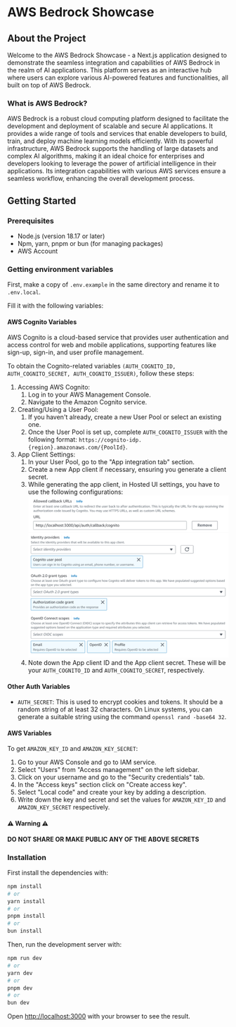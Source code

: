 # AWS Bedrock Showcase

## About the Project

Welcome to the AWS Bedrock Showcase - a Next.js application designed to demonstrate the seamless integration and capabilities of AWS Bedrock in the realm of AI applications. This platform serves as an interactive hub where users can explore various AI-powered features and functionalities, all built on top of AWS Bedrock.

### What is AWS Bedrock?

AWS Bedrock is a robust cloud computing platform designed to facilitate the development and deployment of scalable and secure AI applications. It provides a wide range of tools and services that enable developers to build, train, and deploy machine learning models efficiently. With its powerful infrastructure, AWS Bedrock supports the handling of large datasets and complex AI algorithms, making it an ideal choice for enterprises and developers looking to leverage the power of artificial intelligence in their applications. Its integration capabilities with various AWS services ensure a seamless workflow, enhancing the overall development process.

## Getting Started

### Prerequisites
- Node.js (version 18.17 or later)
- Npm, yarn, pnpm or bun (for managing packages)
- AWS Account

### Getting environment variables

First, make a copy of `.env.example` in the same directory and rename it to `.env.local`.

Fill it with the following variables:

#### AWS Cognito Variables

AWS Cognito is a cloud-based service that provides user authentication and access control for web and mobile applications, supporting features like sign-up, sign-in, and user profile management.

To obtain the Cognito-related variables `(AUTH_COGNITO_ID, AUTH_COGNITO_SECRET, AUTH_COGNITO_ISSUER)`, follow these steps:

1. Accessing AWS Cognito:
    1. Log in to your AWS Management Console.
    2. Navigate to the Amazon Cognito service.
2. Creating/Using a User Pool:
    1. If you haven't already, create a new User Pool or select an existing one.
    2. Once the User Pool is set up, complete `AUTH_COGNITO_ISSUER` with the following format: `https://cognito-idp.{region}.amazonaws.com/{PoolId}`.
3. App Client Settings:
    1. In your User Pool, go to the "App integration tab" section.
    2. Create a new App client if necessary, ensuring you generate a client secret.
    3. While generating the app client, in Hosted UI settings, you have to use the following configurations:
    ![Alt text](/readme-assets/callback-config.png)
    ![Alt text](/readme-assets/oauth-config.png)
    4. Note down the App client ID and the App client secret. These will be your `AUTH_COGNITO_ID` and `AUTH_COGNITO_SECRET`, respectively.

#### Other Auth Variables

- `AUTH_SECRET`: This is used to encrypt cookies and tokens. It should be a random string of at least 32 characters. On Linux systems, you can generate a suitable string using the command `openssl rand -base64 32`.

#### AWS Variables

To get `AMAZON_KEY_ID` and `AMAZON_KEY_SECRET`:

1. Go to your AWS Console and go to IAM service.
2. Select "Users" from "Access management" on the left sidebar.
3. Click on your username and go to the "Security credentials" tab.
4. In the "Access keys" section click on "Create access key".
5. Select "Local code" and create your key by adding a description.
6. Write down the key and secret and set the values for `AMAZON_KEY_ID` and `AMAZON_KEY_SECRET` respectively.

#### ⚠️ Warning ⚠️

**DO NOT SHARE OR MAKE PUBLIC ANY OF THE ABOVE SECRETS**

### Installation

First install the dependencies with:
```bash
npm install
# or
yarn install
# or
pnpm install
# or
bun install
```

Then, run the development server with:

```bash
npm run dev
# or
yarn dev
# or
pnpm dev
# or
bun dev
```

Open [http://localhost:3000](http://localhost:3000) with your browser to see the result.